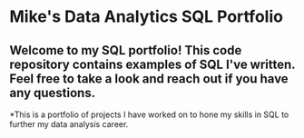 # Mike's Data Analytics SQL Portfolio

## Welcome to my SQL portfolio! This code repository contains examples of SQL I've written. Feel free to take a look and reach out if you have any questions.

*This is a portfolio of projects I have worked on to hone my skills in SQL to further my data analysis career.

